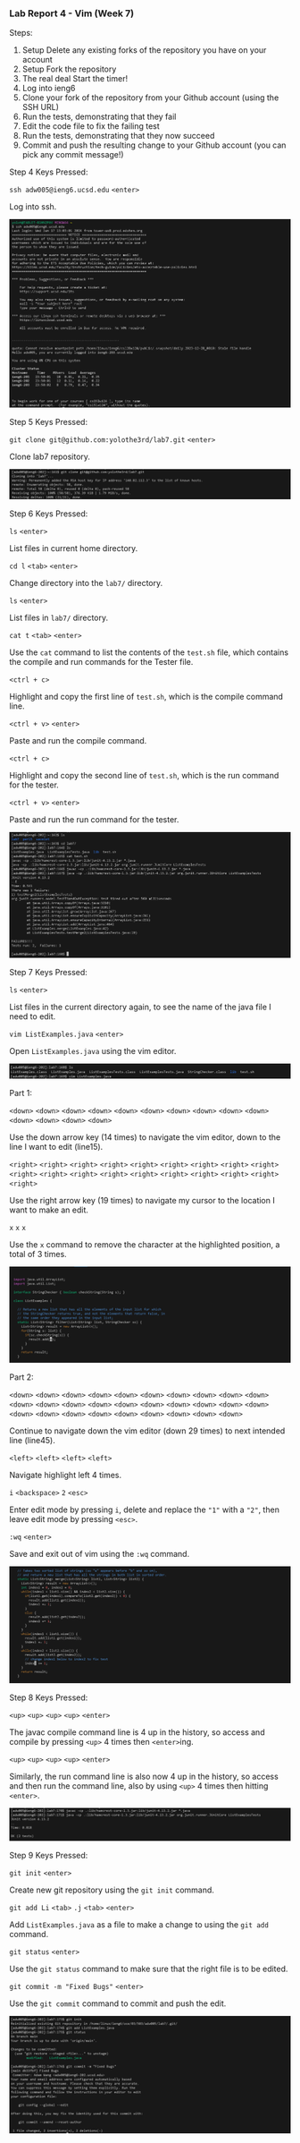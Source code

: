 ### Lab Report 4 - Vim (Week 7)

Steps:
1. Setup Delete any existing forks of the repository you have on your account
2. Setup Fork the repository
3. The real deal Start the timer!
4. Log into ieng6
5. Clone your fork of the repository from your Github account (using the SSH URL)
6. Run the tests, demonstrating that they fail
7. Edit the code file to fix the failing test
8. Run the tests, demonstrating that they now succeed
9. Commit and push the resulting change to your Github account (you can pick any commit message!)


Step 4 Keys Pressed:

``ssh adw005@ieng6.ucsd.edu`` ``<enter>``

Log into ssh.

![Image](step1.jpg)

Step 5 Keys Pressed:

``git clone git@github.com:yolothe3rd/lab7.git`` ``<enter>``

Clone lab7 repository.

![Image](lab4.5.png)

Step 6 Keys Pressed:

``ls`` ``<enter>``

List files in current home directory.

``cd l`` ``<tab>`` ``<enter>``

Change directory into the ``lab7/`` directory.

``ls`` ``<enter>``

List files in ``lab7/`` directory.

``cat t`` ``<tab>`` ``<enter>``

Use the ``cat`` command to list the contents of the ``test.sh`` file, which contains the compile and run commands for the Tester file.

``<ctrl + c>``

Highlight and copy the first line of ``test.sh``, which is the compile command line.

``<ctrl + v>`` ``<enter>``

Paste and run the compile command.

``<ctrl + c>``

Highlight and copy the second line of ``test.sh``, which is the run command for the tester.

``<ctrl + v>`` ``<enter>``

Paste and run the run command for the tester.

![Image](lab4.3.png)

Step 7 Keys Pressed:

``ls`` ``<enter>``

List files in the current directory again, to see the name of the java file I need to edit.

``vim ListExamples.java`` ``<enter>``

Open ``ListExamples.java`` using the vim editor.

![Image](lab4.7.1.png)

Part 1:

``<down>`` ``<down>`` ``<down>`` ``<down>`` ``<down>`` ``<down>`` ``<down>`` ``<down>`` ``<down>`` ``<down>`` ``<down>`` ``<down>`` ``<down>`` ``<down>`` 

Use the down arrow key (14 times) to navigate the vim editor, down to the line I want to edit (line15).

``<right>`` ``<right>`` ``<right>`` ``<right>`` ``<right>`` ``<right>`` ``<right>`` ``<right>`` ``<right>`` ``<right>`` ``<right>`` ``<right>`` ``<right>`` ``<right>`` ``<right>`` ``<right>`` ``<right>`` ``<right>`` ``<right>`` 

Use the right arrow key (19 times) to navigate my cursor to the location I want to make an edit.

``x`` ``x`` ``x`` 

Use the ``x`` command to remove the character at the highlighted position, a total of 3 times.

![Image](lab4.7.2.png)

Part 2:

``<down>`` ``<down>`` ``<down>`` ``<down>`` ``<down>`` ``<down>`` ``<down>`` ``<down>`` ``<down>`` ``<down>`` ``<down>`` ``<down>`` ``<down>`` ``<down>`` ``<down>`` ``<down>`` ``<down>`` ``<down>`` ``<down>`` ``<down>`` ``<down>`` ``<down>`` ``<down>`` ``<down>`` ``<down>`` ``<down>`` ``<down>`` ``<down>`` ``<down>``

Continue to navigate down the vim editor (down 29 times) to next intended line (line45).

``<left>`` ``<left>`` ``<left>`` ``<left>``  

Navigate highlight left 4 times.

``i`` ``<backspace>`` ``2`` ``<esc>``

Enter edit mode by pressing ``i``, delete and replace the ``"1"`` with a ``"2"``, then leave edit mode by pressing ``<esc>``.

``:wq`` ``<enter>``

Save and exit out of vim using the ``:wq`` command.

![Image](lab4.7.3.png)

Step 8 Keys Pressed:

``<up>`` ``<up>`` ``<up>`` ``<up>`` ``<enter>``

The javac compile command line is 4 up in the history, so access and compile by pressing ``<up>`` 4 times then ``<enter>``ing.

``<up>`` ``<up>`` ``<up>`` ``<up>`` ``<enter>``

Similarly, the run command line is also now 4 up in the history, so access and then run the command line, also by using ``<up>`` 4 times then hitting ``<enter>``.



![Image](lab4.8.png)

Step 9 Keys Pressed:


``git init`` ``<enter>``

Create new git repository using the ``git init`` command.

``git add Li`` ``<tab>`` ``.j`` ``<tab>`` ``<enter>``

Add ``ListExamples.java`` as a file to make a change to using the ``git add`` command. 

``git status`` ``<enter>``

Use the ``git status`` command to make sure that the right file is to be edited.

``git commit -m "Fixed Bugs"`` ``<enter>``

Use the ``git commit`` command to commit and push the edit.

![Image](lab4.9.png)



